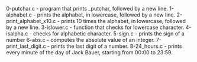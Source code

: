 0-putchar.c - program that prints _putchar, followed by a new line.
1-alphabet.c - prints the alphabet, in lowercase, followed by a new line.
2-print_alphabet_x10.c - prints 10 times the alphabet, in lowercase, followed by a new line.
3-islower.c - function that checks for lowercase character.
4-isalpha.c - checks for alphabetic character.
5-sign.c - prints the sign of a number
6-abs.c - computes the absolute value of an integer.
7-print_last_digit.c - prints the last digit of a number.
8-24_hours.c -  prints every minute of the day of Jack Bauer, starting from 00:00 to 23:59.
